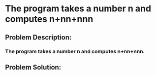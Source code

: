 # The program takes a number n and computes n+nn+nnn

## Problem Description:
### The program takes a number n and computes n+nn+nnn.

## Problem Solution: 
